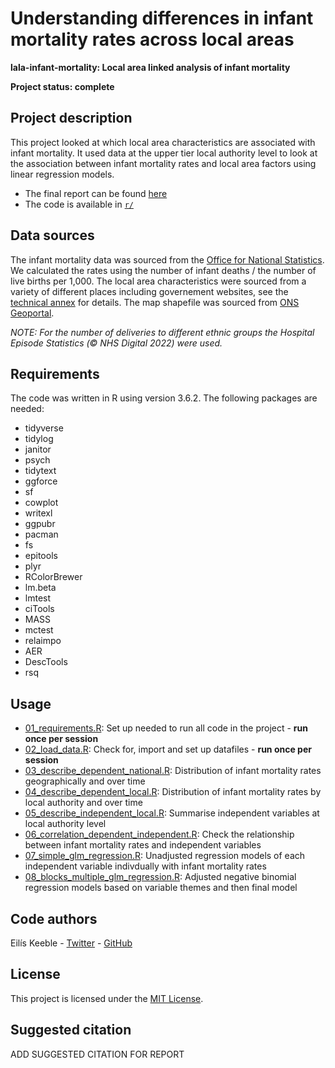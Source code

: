 # Understanding differences in infant mortality rates across local areas

<b>lala-infant-mortality: Local area linked analysis of infant mortality</b>

<b>Project status: complete</b>

## Project description
This project looked at which local area characteristics are associated with infant mortality. It used data at the upper tier local authority level to look at the association between infant mortality rates and local area factors using linear regression models. 

* The final report can be found [here](https://www.nuffieldtrust.org.uk/research/understanding-differences-in-infant-mortality-rates-across-local-areas) 
* The code is available in [`r/`](https://github.com/NuffieldTrust/lala-infant-mortality/tree/main/r)

## Data sources

The infant mortality data was sourced from the [Office for National Statistics](https://www.ons.gov.uk/peoplepopulationandcommunity/birthsdeathsandmarriages/deaths/datasets/childmortalitystatisticschildhoodinfantandperinatalchildhoodinfantandperinatalmortalityinenglandandwales). We calculated the rates using the number of infant deaths / the number of live births per 1,000.
The local area characteristics were sourced from a variety of different places including governement websites, see the [technical annex](https://www.nuffieldtrust.org.uk/sites/default/files/2024-02/Technical_appendix_infant%20mortality_WEB_0.pdf) for details. 
The map shapefile was sourced from [ONS Geoportal](https://geoportal.statistics.gov.uk/maps/counties-and-unitary-authorities-december-2017-ew-bfe).

<i>NOTE: For the number of deliveries to different ethnic groups the Hospital Episode Statistics (© NHS Digital 2022) were used.</i>

## Requirements
The code was written in R using version 3.6.2. The following packages are needed:
* tidyverse
* tidylog
* janitor
* psych
* tidytext
* ggforce 
* sf
* cowplot
* writexl
* ggpubr
* pacman
* fs
* epitools
* plyr
* RColorBrewer
* lm.beta
* lmtest
* ciTools
* MASS
* mctest
* relaimpo
* AER
* DescTools
* rsq

## Usage
* [01_requirements.R](https://github.com/NuffieldTrust/lala-infant-mortality/blob/main/r/01_requirements.R): Set up needed to run all code in the project - <b>run once per session</b>
* [02_load_data.R](https://github.com/NuffieldTrust/lala-infant-mortality/blob/main/r/02_load_data.R): Check for, import and set up datafiles - <b>run once per session</b>
* [03_describe_dependent_national.R](https://github.com/NuffieldTrust/lala-infant-mortality/blob/main/r/03_describe_dependent_national.R): Distribution of infant mortality rates geographically and over time
* [04_describe_dependent_local.R](https://github.com/NuffieldTrust/lala-infant-mortality/blob/main/r/04_describe_dependent_local.R): Distribution of infant mortality rates by local authority and over time
* [05_describe_independent_local.R](https://github.com/NuffieldTrust/lala-infant-mortality/blob/main/r/05_describe_independent_local.R): Summarise independent variables at local authority level
* [06_correlation_dependent_independent.R](https://github.com/NuffieldTrust/lala-infant-mortality/blob/main/r/06_correlation_dependent_independent.R): Check the relationship between infant mortality rates and independent variables
* [07_simple_glm_regression.R](https://github.com/NuffieldTrust/lala-infant-mortality/blob/main/r/07_simple_glm_regression.R): Unadjusted regression models of each independent variable indivdually with infant mortality rates
* [08_blocks_multiple_glm_regression.R](https://github.com/NuffieldTrust/lala-infant-mortality/blob/main/r/08_blocks_multiple_glm_regression.R): Adjusted negative binomial regression models based on variable themes and then final model

## Code authors
Eilís Keeble - [Twitter](https://twitter.com/eiliskeeble) - [GitHub](https://github.com/eiliskeeble)

## License
This project is licensed under the [MIT License](https://github.com/NuffieldTrust/lala-obesity-reception/blob/main/LICENSE).

## Suggested citation
ADD SUGGESTED CITATION FOR REPORT
